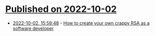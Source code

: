 # [Published on 2022-10-02](index.md)

* [2022-10-02, 15:59:48](https://lobste.rs/s/pvn3tm/how_create_your_own_crappy_rsa_as_software) - [How to create your own crappy RSA as a software developer](https://www.entropy1729.com/how-to-create-your-own-crappy-rsa-as-a-software-developer/)
